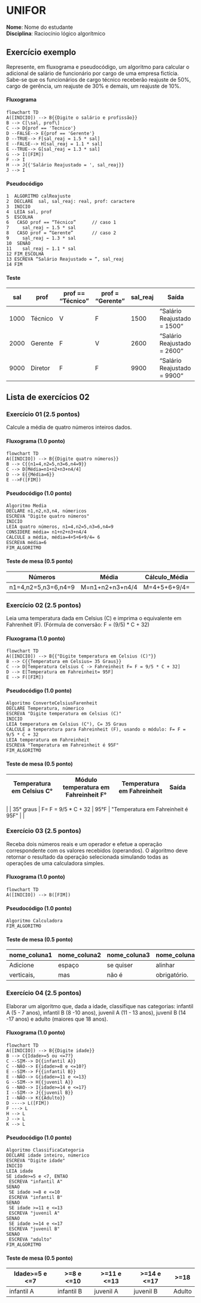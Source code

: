 
# UNIFOR
**Nome**: Nome do estudante <br>
**Disciplina**: Raciocínio lógico algorítmico

## Exercício exemplo
Represente, em fluxograma e pseudocódigo, um algoritmo para calcular o adicional de salário de funcionário por cargo de uma empresa fictícia. Sabe-se que os funcionários de cargo técnico receberão reajuste de 50%, cargo de gerência, um reajuste de 30% e demais, um reajuste de 10%. 

#### Fluxograma
```mermaid
flowchart TD
A([INICIO]) --> B{{Digite o salário e profissão}}
B --> C[\sal, prof\]
C --> D{prof == 'Tecnico'}
D --FALSE--> E{prof == 'Gerente'}
D --TRUE--> F[sal_reaj = 1.5 * sal]
E --FALSE--> H[sal_reaj = 1.1 * sal]
E --TRUE--> G[sal_reaj = 1.3 * sal]
G --> I([FIM])
F --> I
H --> J{{'Salário Reajustado = ', sal_reaj}}
J --> I
```

#### Pseudocódigo
```
1  ALGORITMO calReajuste
2  DECLARE  sal, sal_reaj: real, prof: caractere
3  INICIO
4  LEIA sal, prof
5  ESCOLHA
6   CASO prof == “Técnico”		// caso 1
7     sal_reaj ← 1.5 * sal
8   CASO prof = “Gerente”		// caso 2
9     sal_reaj ← 1.3 * sal
10  SENÃO
11    sal_reaj ← 1.1 * sal
12 FIM_ESCOLHA
13 ESCREVA “Salário Reajustado = “, sal_reaj
14 FIM
```

#### Teste
| sal | prof | prof == “Técnico” | prof = “Gerente” | sal_reaj | Saída |
| -- | -- | -- | -- | -- | -- |
| 1000 | Técnico | V | F | 1500 | “Salário Reajustado = 1500“ |
| 2000 | Gerente | F | V | 2600 | “Salário Reajustado = 2600“ |
| 9000 | Diretor | F | F | 9900 | “Salário Reajustado = 9900“ |

## Lista de exercícios 02

### Exercício 01 (2.5 pontos)
Calcule a média de quatro números inteiros dados.

#### Fluxograma (1.0 ponto)

```mermaid
flowchart TD
A([INICIO]) --> B{{Digite quatro números}}
B --> C{{n1=4,n2=5,n3=6,n4=9}}
C --> D[Média=n1+n2+n3+n4/4]
D --> E{{Média=6}}
E -->F([FIM])
```

#### Pseudocódigo (1.0 ponto)

```
Algoritmo Media
DECLARE n1,n2,n3,n4, númericos
ESCREVA "Digite quatro números"
INICIO
LEIA quatro números, n1=4,n2=5,n3=6,n4=9
CONSIDERE média= n1+n2+n3+n4/4
CALCULE a média, média=4+5+6+9/4= 6
ESCREVA média=6
FIM_ALGORITMO
```

#### Teste de mesa (0.5 ponto)

  | Números | Média | Cálculo_Média | Saída |  | 
|      --      |      --      |      --      |      --      |      --      | 
| n1=4,n2=5,n3=6,n4=9   |  M=n1+n2+n3+n4/4          |   M=4+5+6+9/4=       | "Média=6" |   |

### Exercício 02 (2.5 pontos)
Leia uma temperatura dada em Celsius (C) e imprima o equivalente em Fahrenheit (F). (Fórmula de conversão: F = (9/5) * C + 32)

#### Fluxograma (1.0 ponto)

```mermaid
flowchart TD
A([INICIO]) --> B{{"Digite temperatura em Celsius (C)"}}
B --> C{{Temperatura em Celsius= 35 Graus}} 
C --> D[Temperatura Celsius C -> Fahreinheit F= F = 9/5 * C + 32]
D --> E[Temperatura em Fahreinheit= 95F]
E --> F([FIM])
```

#### Pseudocódigo (1.0 ponto)

```
Algoritmo ConverteCelsiusFarenheit
DECLARE Temperatura, númerico
ESCREVA "Digite temperatura em Celsius (C)"
INICIO
LEIA temperatura em Celsius (C°), C= 35 Graus
CALCULE a temperatura para Fahreinheit (F), usando o módulo: F= F = 9/5 * C + 32
LEIA temperatura em Fahreinheit
ESCREVA "Temperatura em Fahreinheit é 95F"
FIM_ALGORITMO
```

#### Teste de mesa (0.5 ponto)
| Temperatura em Celsius C° | Módulo temperatura em Fahreinheit F°  | Temperatura em Fahreinheit | Saída |  | 
|      --      |      --      |      --      |      --      |      --      | 
|
| 35° graus   |   F= F = 9/5 * C + 32  | 95°F | "Temperatura em Fahreinheit é 95F" |   |

### Exercício 03 (2.5 pontos)
Receba dois números reais e um operador e efetue a operação correspondente com os valores recebidos (operandos). 
O algoritmo deve retornar o resultado da operação selecionada simulando todas as operações de uma calculadora simples.

#### Fluxograma (1.0 ponto)

```mermaid
flowchart TD
A([INICIO]) --> B([FIM])
```

#### Pseudocódigo (1.0 ponto)

```
Algoritmo Calculadora
FIM_ALGORITMO
```

#### Teste de mesa (0.5 ponto)

| nome_coluna1 | nome_coluna2 | nome_coluna3 | nome_coluna4 | nome_coluna5 | 
|      --      |      --      |      --      |      --      |      --      | 
| Adicione     | espaço       | se quiser    |  alinhar     | as barras    |
| verticais,   | mas          | não é        | obrigatório. | Entendido ?  |

### Exercício 04 (2.5 pontos)
Elaborar um algoritmo que, dada a idade, classifique nas categorias: infantil A (5 - 7 anos), infantil B (8 -10 anos), juvenil A (11 - 13 anos), juvenil B (14 -17 anos) e adulto (maiores que 18 anos).

#### Fluxograma (1.0 ponto)

```mermaid
flowchart TD
A([INICIO]) --> B{{Digite idade}}
B --> C{Idade>=5 ou <=7?}
C --SIM--> D{{infantil A}}
C --NÃO--> E{idade>=8 e <=10?}
E --SIM--> F{{infantil B}}
E --NÃO--> G{idade>=11 e <=13}
G --SIM--> H{{juvenil A}}
G --NAO--> I{idade>=14 e <=17}
I --SIM--> J{{juvenil B}}
I --NÃO--> K{{Adulto}}
D ----> L([FIM])
F ---> L
H --> L
J --> L
K --> L
```

#### Pseudocódigo (1.0 ponto)

```
Algoritmo ClassificaCategoria
DECLARE idade inteiro, númerico
ESCREVA "Digite idade"
INICIO
LEIA idade
SE idade>=5 e <7, ENTAO
 ESCREVA "infantil A"
SENAO
 SE idade >=8 e <=10
 ESCREVA "infantil B"
SENAO
 SE idade >=11 e <=13
 ESCREVA "juvenil A"
SENAO
 SE idade >=14 e <=17
 ESCREVA "juvenil B"
SENAO 
 ESCREVA "adulto"
FIM_ALGORITMO
```

#### Teste de mesa (0.5 ponto)

| Idade>=5 e <=7 | >=8 e <=10| >=11 e <=13 | >=14 e <=17 | >=18 | 
|      --      |      --      |      --      |      --      |      --      | 
|  infantil A    | infantil B     | juvenil A   |  juvenil B     | Adulto    |
